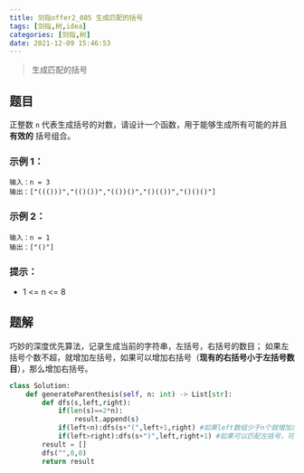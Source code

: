 ```yaml
---
title: 剑指offer2_085 生成匹配的括号
tags: [剑指,树,idea]
categories: [剑指,树]
date: 2021-12-09 15:46:53
---
```


> 生成匹配的括号

## 题目

正整数 `n` 代表生成括号的对数，请设计一个函数，用于能够生成所有可能的并且 **有效的** 括号组合。

### 示例 1：

```
输入：n = 3
输出：["((()))","(()())","(())()","()(())","()()()"]
```

### 示例 2：

```
输入：n = 1
输出：["()"]
```

### 提示：

- 1 <= n <= 8

## 题解

巧妙的深度优先算法，记录生成当前的字符串，左括号，右括号的数目；
如果左括号个数不超，就增加左括号，如果可以增加右括号（**现有的右括号小于左括号数目**），那么增加右括号。

```python
class Solution:
    def generateParenthesis(self, n: int) -> List[str]:
        def dfs(s,left,right):
            if(len(s)==2*n):
                result.append(s)
            if(left<n):dfs(s+"(",left+1,right) #如果left数组少于n个就增加左括号
            if(left>right):dfs(s+")",left,right+1) #如果可以匹配左括号，可以增加右括号区匹配
        result = []
        dfs("",0,0)
        return result
```

